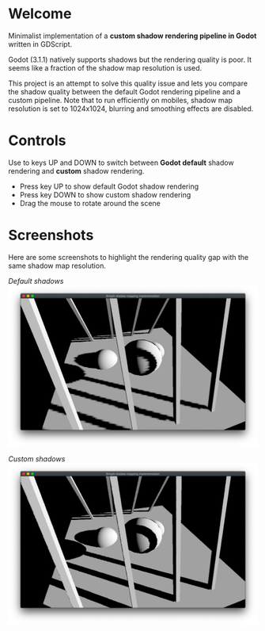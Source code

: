 
# Welcome

Minimalist implementation of a **custom shadow rendering pipeline in Godot** written in GDScript.

Godot (3.1.1) natively supports shadows but the rendering quality is poor. It seems like a fraction of the shadow map resolution is used.

This project is an attempt to solve this quality issue and lets you compare the shadow quality between the default Godot rendering pipeline and a custom pipeline.
Note that to run efficiently on mobiles, shadow map resolution is set to 1024x1024, blurring and smoothing effects are disabled.

# Controls

Use to keys UP and DOWN to switch between **Godot default** shadow rendering and **custom** shadow rendering.

* Press key UP to show default Godot shadow rendering
* Press key DOWN to show custom shadow rendering
* Drag the mouse to rotate around the scene

# Screenshots

Here are some screenshots to highlight the rendering quality gap with the same shadow map resolution.

*Default shadows*
![godot](godot.png)

*Custom shadows*
![custom](custom.png)